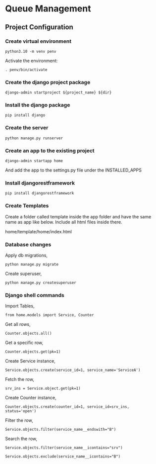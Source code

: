 # Queue  Management

## Project Configuration

### Create virtual environment
```
python3.10 -m venv penv
```

Activate the environment:
```
. penv/bin/activate
```

### Create the django project package

```
django-admin startproject ${project_name} ${dir}
```

### Install the django package 

```
pip install django
```

### Create the server

```
python manage.py runserver
```

### Create an app to the existing project

```
django-admin startapp home
```

And add the app to the settings.py file under the INSTALLED_APPS

### Install djangorestframework

```
pip install djangorestframework
```

### Create Templates

Create a folder called template inside the app folder and have the same name as app like below. Include all html files inside there.

home/template/home/index.html


### Database changes

Apply db migrations,

```
python manage.py migrate
```

Create superuser,

```
python manage.py createsuperuser
```

### Django shell commands

Import Tables,

```
from home.models import Service, Counter
```

Get all rows,

```
Counter.objects.all()
```

Get a specific row,

```
Counter.objects.get(pk=1)
```

Create Service instance,

```
Service.objects.create(service_id=1, service_name='ServiceA')
```

Fetch the row,

```
srv_ins = Service.object.get(pk=1)
```

Create Counter instance,

```
Counter.objects.create(counter_id=1, service_id=srv_ins, status='open')
```

Filter the row,

```
Service.objects.filter(service_name__endswith="B")
```

Search the row,

```
Service.objects.filter(service_name__icontains="srv")
```

```
Service.objects.exclude(service_name__icontains="B")
```

